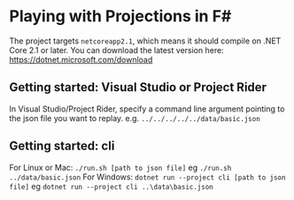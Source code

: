 # Playing with Projections in F#
The project targets `netcoreapp2.1`, which means it should compile on .NET Core 2.1 or later. You can download the latest version here: https://dotnet.microsoft.com/download

## Getting started: Visual Studio or Project Rider
In Visual Studio/Project Rider, specify a command line argument pointing to the json file you want to replay.
e.g. `../../../../../data/basic.json`

## Getting started: cli
For Linux or Mac: `./run.sh [path to json file]` eg `./run.sh ../data/basic.json`
For Windows: `dotnet run --project cli [path to json file]` eg `dotnet run --project cli ..\data\basic.json`